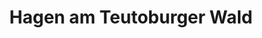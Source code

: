 ---
title: Hagen am Teutoburger Wald
url: /hagen-am-teutoburger-wald/
latitude: 52.197
longitude: 7.981
---